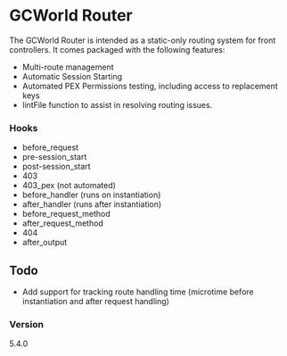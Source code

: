 # GCWorld Router

The GCWorld Router is intended as a static-only routing system for front controllers.  It comes packaged with the following features:

  - Multi-route management
  - Automatic Session Starting
  - Automated PEX Permissions testing, including access to replacement keys
  - lintFile function to assist in resolving routing issues.


### Hooks
 - before_request
 - pre-session_start
 - post-session_start
 - 403
 - 403_pex (not automated)
 - before_handler (runs on instantiation)
 - after_handler (runs after instantiation)
 - before_request_method
 - after_request_method
 - 404
 - after_output
 

## Todo

  - Add support for tracking route handling time (microtime before instantiation and after request handling)

### Version
5.4.0
